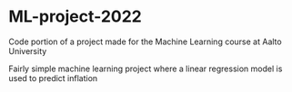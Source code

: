 # ML-project-2022
Code portion of a project made for the Machine Learning course at Aalto University

Fairly simple machine learning project where a linear regression model is used to predict inflation
